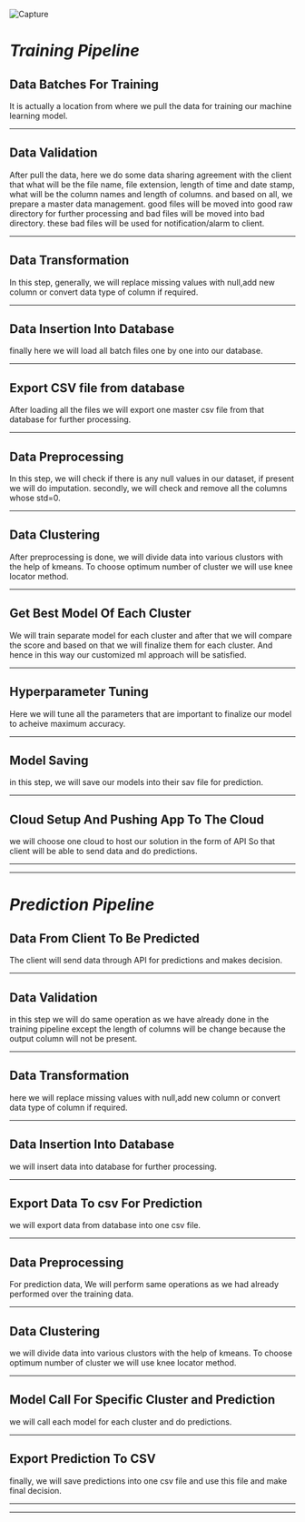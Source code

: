 
![Capture](https://user-images.githubusercontent.com/121654705/210150539-9a6f4d60-6140-4b1c-846a-396551ae1297.PNG)


# **_Training Pipeline_**


## **Data Batches For Training**

It is actually a location from where we pull the data for training our machine learning model.

---

## **Data Validation**

After pull the data, here we do some data sharing agreement with the client that what will be the file name, file extension, length of time and date stamp, what will be the column names and length of columns. and based on all, we prepare a master data management. good files will be moved into good raw directory for further processing and bad files will be moved into bad directory. these bad files will be used for notification/alarm to client.

---

## **Data Transformation**

In this step, generally, we will replace missing values with null,add new column or convert data type of column if required.

---

## **Data Insertion Into Database**

finally here we will load all batch files one by one into our database.

---

## **Export CSV file from database**

After loading all the files we will export one master csv file from that database for further processing.

---

## **Data Preprocessing**

In this step, we will check if there is any null values in our dataset, if present we will do imputation. secondly, we will check and remove all the columns whose std=0.

---

## **Data Clustering**

After preprocessing is done, we will divide data into various clustors with the help of kmeans. To choose optimum number of cluster we will use knee locator method. 

---

## **Get Best Model Of Each Cluster**

We will train separate model for each cluster and after that we will compare the score and based on that we will finalize them for each cluster. And hence in this way our customized ml approach will be satisfied.

---

## **Hyperparameter Tuning**

Here we will tune all the parameters that are important to finalize our model to acheive maximum accuracy.

---

## **Model Saving**

in this step, we will save our models into their sav file for prediction.

---

## **Cloud Setup And Pushing App To The Cloud**

we will choose one cloud to host our solution in the form of API So that client will be able to send data and do predictions.

---
---

# **_Prediction Pipeline_**

## **Data From Client To Be Predicted**

The client will send data through API for predictions and makes decision.

---

## **Data Validation**

in this step we will do same operation as we have already done in the training pipeline except the length of columns will be change because the output column will not be present.

---

## **Data Transformation**

here we will replace missing values with null,add new column or convert data type of column if required.

---

## **Data Insertion Into Database**

we will insert data into database for further processing.

---

## **Export Data To csv For Prediction**

we will export data from database into one csv file.

---

## **Data Preprocessing**

For prediction data, We will perform same operations as we had already performed over the training data.

---

## **Data Clustering**

we will divide data into various clustors with the help of kmeans. To choose optimum number of cluster we will use knee locator method. 

---

## **Model Call For Specific Cluster and Prediction**

we will call each model for each cluster and do predictions.

---

## **Export Prediction To CSV**

finally, we will save predictions into one csv file and use this file and make final decision.

---
---
